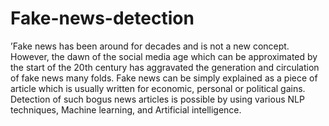 # Fake-news-detection
’Fake news has been around for decades and is not a new concept. However, the dawn of the social media age which can be approximated by the start of the 20th century has aggravated the generation and circulation of fake news many folds. Fake news can be simply explained as a piece of article which is usually written for economic, personal or political gains. Detection of such bogus news articles is possible by using various NLP techniques, Machine learning, and Artificial intelligence.
